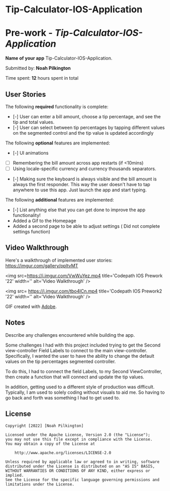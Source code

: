 # Tip-Calculator-IOS-Application
# Pre-work - *Tip-Calculator-IOS-Application*

**Name of your app** Tip-Calculator-IOS-Application.

Submitted by: **Noah Pilkington**

Time spent: **12** hours spent in total

## User Stories

The following **required** functionality is complete:

* [-] User can enter a bill amount, choose a tip percentage, and see the tip and total values.
* [-] User can select between tip percentages by tapping different values on the segmented control and the tip value is updated accordingly

The following **optional** features are implemented:

* [-] UI animations
* [ ] Remembering the bill amount across app restarts (if <10mins)
* [ ] Using locale-specific currency and currency thousands separators.
* [-] Making sure the keyboard is always visible and the bill amount is always the first responder. This way the user doesn't have to tap anywhere to use this app. Just launch the app and start typing.

The following **additional** features are implemented:

- [-] List anything else that you can get done to improve the app functionality!
- Added a Gif to the Homepage
- Added a second page to be able to adjust settings ( Did not complete settings function)

## Video Walkthrough

Here's a walkthrough of implemented user stories:
https://imgur.com/gallery/ppltvMT


<img src=https://i.imgur.com/VwWuYez.mp4 title='Codepath IOS Prework '22' width='' alt='Video Walkthrough' />


<img src= https://i.imgur.com/tbo4lCn.mp4 title='Codepath IOS Prework2 '22' width='' alt='Video Walkthrough' />

GIF created with [Adobe](https://www.adobe.com/express/feature/video/convert/video-to-gif).

## Notes

Describe any challenges encountered while building the app.

Some challenges I had with this project included trying to get the Second view-controller Field Labels to connect to the main view-controller. 
Specifically, I wanted the user to have the ability to change the default values on the tip percentages segmented controller. 

To do this, I had to connect the field Labels, to my Second ViewController, then create a function that will connect and update the tip values. 

In addition, getting used to a different style of production was difficult. Typically, I am used to solely coding without visuals to aid me. So having to go back and forth was something I had to get used to. 
## License

    Copyright [2022] [Noah Pilkington]

    Licensed under the Apache License, Version 2.0 (the "License");
    you may not use this file except in compliance with the License.
    You may obtain a copy of the License at

        http://www.apache.org/licenses/LICENSE-2.0

    Unless required by applicable law or agreed to in writing, software
    distributed under the License is distributed on an "AS IS" BASIS,
    WITHOUT WARRANTIES OR CONDITIONS OF ANY KIND, either express or implied.
    See the License for the specific language governing permissions and
    limitations under the License.
